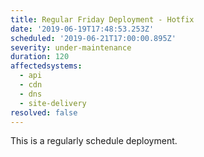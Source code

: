 ```yaml
---
title: Regular Friday Deployment - Hotfix
date: '2019-06-19T17:48:53.253Z'
scheduled: '2019-06-21T17:00:00.895Z'
severity: under-maintenance
duration: 120
affectedsystems:
  - api
  - cdn
  - dns
  - site-delivery
resolved: false
---
```

This is a regularly schedule deployment.

<!--- language code: en -->
